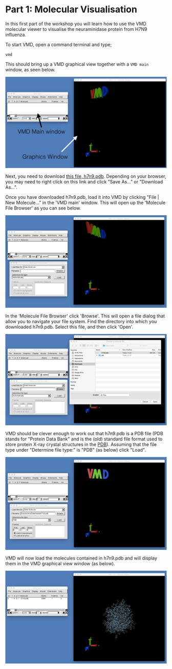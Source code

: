 # Part 1: Molecular Visualisation

In this first part of the workshop you will learn how to use the VMD molecular viewer to visualise the neuraminidase protein from H7N9 influenza.

To start VMD, open a command terminal and type;

```
vmd
```

This should bring up a VMD graphical view together with a `VMD main` window, as seen below.

![Image of VMD loaded](vmd_start.jpg)

Next, you need to download [this file, h7n9.pdb](https://raw.githubusercontent.com/chryswoods/python_for_bio/master/dynamics/visualisation/h7n9.pdb). Depending on your browser, you may need to right click on this link and click "Save As..." or "Download As...".

Once you have downloaded h7n9.pdb, load it into VMD by clicking "File | New Molecule..." in the 'VMD main' window. This will open up the 'Molecule File Browser' as you can see below.

![Image of VMD molecule browser](vmd_open.jpg)

In the 'Molecule File Browser' click 'Browse'. This will open a file dialog that allow you to navigate your file system. Find the directory into which you downloaded h7n9.pdb. Select this file, and then click 'Open'.

![Image of choosing a file to open](vmd_pick_file.jpg)

VMD should be clever enough to work out that h7n9.pdb is a PDB file (PDB stands for "Protein Data Bank" and is the (old) standard file format used to store protein X-ray crystal structures in the [PDB](http://pdb.org/pdb/home/home.do)). Assuming that the file type under "Determine file type:" is "PDB" (as below) click "Load".

![Image of file already chosen to open](vmd_open_file.jpg)

VMD will now load the molecules contained in h7n9.pdb and will display them in the VMD graphical view window (as below).

![Image of file immediately after opening](vmd_loaded_molecule.jpg)

